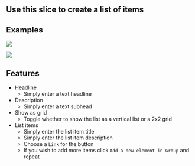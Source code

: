 ## Use this slice to create a list of items

## Examples
![](https://drive.google.com/uc?id=1asUrH-MqldjasanrP1XOao0BWkeUBaRO)

![](https://drive.google.com/uc?id=1qbXVMxcijWdSWXgGdNncx4AQFTsIdZ-O)

## Features
- Headline
    - Simply enter a text headline
- Description
    - Simply enter a text subhead
- Show as grid
    - Toggle whether to show the list as a vertical list or a 2x2 grid
- List items
    - Simply enter the list item title
    - Simply enter the list item description
    - Choose a `Link` for the button
    - If you wish to add more items click `Add a new element in Group` and repeat